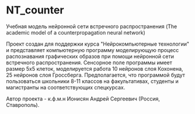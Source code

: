 # NT_counter
Учебная модель нейронной сети встречного распространения (The academic model of a counterpropagation neural network)

Проект создан для поддержки курса "Нейрокомпьютерные технологии" и представляет компьютерную программу моделирующую процесс распознавания графических образов при помощи нейронной сети встречного распространения. Сенсорное поле программы имеет размер 5x5 клеток, моделируется работа 10 нейронов слоя Кохонена, 25 нейронов слоя Гроссберга. Предполагается, что программой будут пользоваться школьники 8-11 классов на факультативах, студенты и магистранты на соответствующих спецкурсах.

Автор проекта - к.ф.м.н Ионисян Андрей Сергеевич (Россия, Ставрополь).
